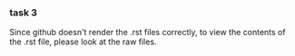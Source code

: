 ### task 3

Since github doesn't render the .rst files correctly, to view the contents of the .rst file, please look at the raw files.
